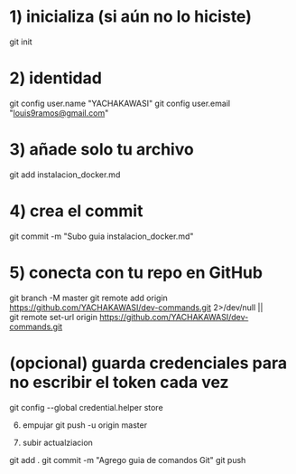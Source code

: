 # 1) inicializa (si aún no lo hiciste)
git init

# 2) identidad
git config user.name "YACHAKAWASI"
git config user.email "louis9ramos@gmail.com"

# 3) añade solo tu archivo
git add instalacion_docker.md

# 4) crea el commit
git commit -m "Subo guia instalacion_docker.md"

# 5) conecta con tu repo en GitHub
git branch -M master
git remote add origin https://github.com/YACHAKAWASI/dev-commands.git 2>/dev/null || \
git remote set-url origin https://github.com/YACHAKAWASI/dev-commands.git

# (opcional) guarda credenciales para no escribir el token cada vez
git config --global credential.helper store


6) empujar 
git push -u origin master

7)  subir actualziacion

git add .
git commit -m "Agrego guia de comandos Git"
git push
